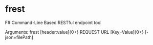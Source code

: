 # frest
F# Command-Line Based RESTful endpoint tool

Arguments: frest [header:value]{0+} REQUEST URL [Key=Value]{0+} [-json=filePath]